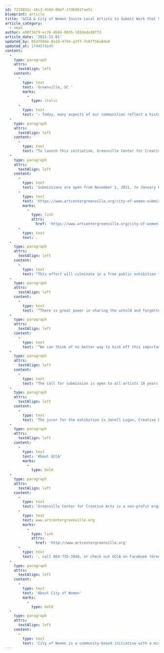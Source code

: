 ```yaml
---
id: 7210831c-16c3-416d-89ef-1fd6d81fae5c
blueprint: article
title: 'GCCA & City of Women Invite Local Artists to Submit Work that Spotlights the Impact of Women in Greenville'
article_category:
  - news
author: e00f3479-ec76-4b94-9035-181deda30ff3
article_date: '2021-11-01'
updated_by: 05d798de-8a18-4794-a3f7-7c07f56a8da9
updated_at: 1744574145
content:
  -
    type: paragraph
    attrs:
      textAlign: left
    content:
      -
        type: text
        text: 'Greenville, SC '
        marks:
          -
            type: italic
      -
        type: text
        text: '– Today, many aspects of our communities reflect a history built and created by men. The names of cities, streets, bridges, and buildings; the statues in our parks, the holidays we celebrate. Now, thanks to City of Women Greenville, we can help our community rethink what they know about history and advance the role of women today and in the future.'
  -
    type: paragraph
    attrs:
      textAlign: left
    content:
      -
        type: text
        text: "To launch this initiative, Greenville Center for Creative Arts (GCCA) and City of Women Greenville are partnering to invite Upstate artists to submit work that\_highlights historical and contemporary women who have made a significant impact in the Greenville community. Areas of recognition include healthcare and well-being, education, economic opportunity, science and technology, civic engagement, and arts and culture."
  -
    type: paragraph
    attrs:
      textAlign: left
    content:
      -
        type: text
        text: 'Submissions are open from November 1, 2021, to January 6, 2022, and must be made via GCCA’s website at '
      -
        type: text
        text: 'https://www.artcentergreenville.org/city-of-women-submissions'
        marks:
          -
            type: link
            attrs:
              href: 'https://www.artcentergreenville.org/city-of-women-submissions'
      -
        type: text
        text: .
  -
    type: paragraph
    attrs:
      textAlign: left
    content:
      -
        type: text
        text: "This effort will culminate in a free public exhibition that will be featured through a virtual gallery on GCCA's website and in a special juried exhibition opening on First Friday, March 4, from 6-9 p.m. and on display through April 27. All appropriate entries will be included in the virtual gallery. Juror selections will be exhibited in GCCA’s Community Gallery and be eligible for $2,000 in prizes."
  -
    type: paragraph
    attrs:
      textAlign: left
    content:
      -
        type: text
        text: '“There is great power in sharing the untold and forgotten stories of the women who helped to build Greenville. It deepens our collective understanding of history, brings to light many unknown contributions, and builds a more inclusive future for all,” explains Elizabeth Davis, President of Furman University, a partner institution of City of Women. “This is why we at Furman University are proud to be a part of City of Women and honor the mission to celebrate, recognize and inspire the women and men of our community. We are especially excited to see this come to life through the expression of our robust artist community at GCCA this March.”'
  -
    type: paragraph
    attrs:
      textAlign: left
    content:
      -
        type: text
        text: '“We can think of no better way to kick off this important initiative than through the visual arts, such a pivotal part of our Greenville culture,” adds Kim Fabian, GCCA’s Executive Director.'
  -
    type: paragraph
    attrs:
      textAlign: left
    content:
      -
        type: text
        text: "The call for submission is open to all artists 18 years of age or older living in Upstate South Carolina (Greenville, Spartanburg, Anderson, Pickens, Oconee, Greenwood, Laurens, Cherokee, Union, and Abbeville Counties). This is a juried exhibition for artists working in all traditional and non-traditional 2D and 3D media, including painting, drawing, printmaking, photography, fiber arts, mixed media, and sculpture.\_All artwork must be original in concept, design and execution.\_Film, video, computer art, reproductions (such as giclee, prints), crafts or jewelry are not acceptable\_unless used as part of a mixed media artwork or collage. Installation art or performance art are not accepted."
  -
    type: paragraph
    attrs:
      textAlign: left
    content:
      -
        type: text
        text: 'The juror for the exhibition is Jonell Logan, Creative Director of the McColl Center for Art + Innovation in Charlotte, NC. This exhibition is sponsored by the Wyche, P.A.'
  -
    type: paragraph
    attrs:
      textAlign: left
    content:
      -
        type: text
        text: 'About GCCA'
        marks:
          -
            type: bold
  -
    type: paragraph
    attrs:
      textAlign: left
    content:
      -
        type: text
        text: 'Greenville Center for Creative Arts is a non-profit organization that aims to enrich the cultural fabric of the community through visual arts promotion, education, and inspiration. For more information, visit '
      -
        type: text
        text: www.artcentergreenville.org
        marks:
          -
            type: link
            attrs:
              href: 'http://www.artcentergreenville.org'
      -
        type: text
        text: ', call 864-735-3948, or check out GCCA on Facebook (Greenville Center for Creative Arts) & Instagram (@artcentergvl).'
  -
    type: paragraph
    attrs:
      textAlign: left
    content:
      -
        type: text
        text: 'About City of Women'
        marks:
          -
            type: bold
  -
    type: paragraph
    attrs:
      textAlign: left
    content:
      -
        type: text
        text: 'City of Women is a community-based initiative with a mission to celebrate the legacy of impactful women who have played a significant role in making Greenville the vibrant community it is today. The initiative also aims to advance the role of women in our community and businesses today and in the future.'
---
```

